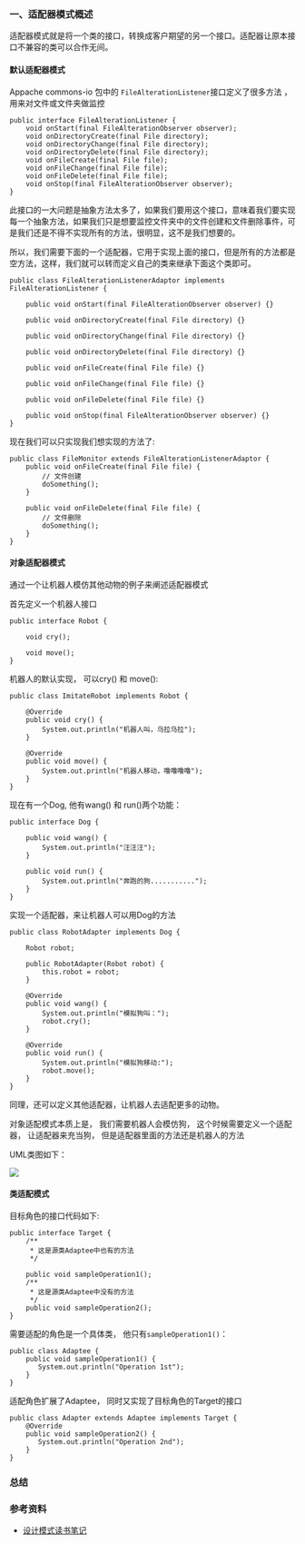 ### 一、适配器模式概述

适配器模式就是将一个类的接口，转换成客户期望的另一个接口。适配器让原本接口不兼容的类可以合作无间。

#### 默认适配器模式
 Appache commons-io 包中的 `FileAlterationListener`接口定义了很多方法 ， 用来对文件或文件夹做监控
 ``` 
 public interface FileAlterationListener {
     void onStart(final FileAlterationObserver observer);
     void onDirectoryCreate(final File directory);
     void onDirectoryChange(final File directory);
     void onDirectoryDelete(final File directory);
     void onFileCreate(final File file);
     void onFileChange(final File file);
     void onFileDelete(final File file);
     void onStop(final FileAlterationObserver observer);
 }
 ```
 
 此接口的一大问题是抽象方法太多了，如果我们要用这个接口，意味着我们要实现每一个抽象方法，如果我们只是想要监控文件夹中的文件创建和文件删除事件，可是我们还是不得不实现所有的方法，很明显，这不是我们想要的。
 
 所以，我们需要下面的一个适配器，它用于实现上面的接口，但是所有的方法都是空方法，这样，我们就可以转而定义自己的类来继承下面这个类即可。
 
 ``` 
 public class FileAlterationListenerAdaptor implements FileAlterationListener {
 
     public void onStart(final FileAlterationObserver observer) {}
 
     public void onDirectoryCreate(final File directory) {}
 
     public void onDirectoryChange(final File directory) {}
 
     public void onDirectoryDelete(final File directory) {}
 
     public void onFileCreate(final File file) {}
 
     public void onFileChange(final File file) {}
 
     public void onFileDelete(final File file) {}
 
     public void onStop(final FileAlterationObserver observer) {}
 }
 ```

现在我们可以只实现我们想实现的方法了:
``` 
public class FileMonitor extends FileAlterationListenerAdaptor {
    public void onFileCreate(final File file) {
        // 文件创建
        doSomething();
    }

    public void onFileDelete(final File file) {
        // 文件删除
        doSomething();
    }
}
```
#### 对象适配器模式

通过一个让机器人模仿其他动物的例子来阐述适配器模式

首先定义一个机器人接口
``` 
public interface Robot {

    void cry();

    void move();
}

```

机器人的默认实现， 可以cry() 和 move():
``` 
public class ImitateRobot implements Robot {

    @Override
    public void cry() {
        System.out.println("机器人叫，乌拉乌拉");
    }

    @Override
    public void move() {
        System.out.println("机器人移动，噜噜噜噜");
    }
}
```
现在有一个Dog, 他有wang() 和 run()两个功能：
``` 
public interface Dog {

    public void wang() {
        System.out.println("汪汪汪");
    }

    public void run() {
        System.out.println("奔跑的狗...........");
    }
}
```
实现一个适配器，来让机器人可以用Dog的方法
``` 
public class RobotAdapter implements Dog {

    Robot robot;

    public RobotAdapter(Robot robot) {
        this.robot = robot;
    }

    @Override
    public void wang() {
        System.out.println("模拟狗叫：");
        robot.cry();
    }

    @Override
    public void run() {
        System.out.println("模拟狗移动:");
        robot.move();
    }
}
```

同理，还可以定义其他适配器，让机器人去适配更多的动物。

对象适配模式本质上是， 我们需要机器人会模仿狗， 这个时候需要定义一个适配器， 让适配器来充当狗， 但是适配器里面的方法还是机器人的方法

UML类图如下：

![](https://raw.githubusercontent.com/haobinaa/DataStructure-DesignPattern/master/images/desing-pattern/adapter.png)

#### 类适配模式
目标角色的接口代码如下:
``` 
public interface Target {
    /**
     * 这是源类Adaptee中也有的方法
     */

    public void sampleOperation1();
    /**
     * 这是源类Adaptee中没有的方法
     */
    public void sampleOperation2();
}

```

需要适配的角色是一个具体类， 他只有`sampleOperation1()`：
``` 
public class Adaptee {
    public void sampleOperation1() {
       System.out.println("Operation 1st");
    }
}
```

适配角色扩展了Adaptee， 同时又实现了目标角色的Target的接口
``` 
public class Adapter extends Adaptee implements Target {
    @Override
    public void sampleOperation2() {
       System.out.println("Operation 2nd");
    }
}
```

### 总结

### 参考资料

- [设计模式读书笔记](http://www.cnblogs.com/chenssy/p/3204504.html)
